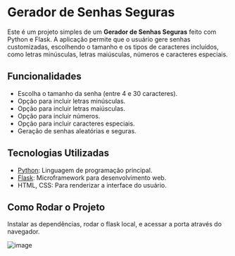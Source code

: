 # Gerador de Senhas Seguras

Este é um projeto simples de um **Gerador de Senhas Seguras** feito com Python e Flask. A aplicação permite que o usuário gere senhas customizadas, escolhendo o tamanho e os tipos de caracteres incluídos, como letras minúsculas, letras maiúsculas, números e caracteres especiais.

## Funcionalidades

- Escolha o tamanho da senha (entre 4 e 30 caracteres).
- Opção para incluir letras minúsculas.
- Opção para incluir letras maiúsculas.
- Opção para incluir números.
- Opção para incluir caracteres especiais.
- Geração de senhas aleatórias e seguras.

## Tecnologias Utilizadas

- [Python](https://www.python.org/): Linguagem de programação principal.
- [Flask](https://flask.palletsprojects.com/): Microframework para desenvolvimento web.
- HTML, CSS: Para renderizar a interface do usuário.

## Como Rodar o Projeto

Instalar as dependências, rodar o flask local, e acessar a porta através do navegador.

![image](https://github.com/user-attachments/assets/84b9ef46-b1cd-4963-ae5a-2a982322349d)
